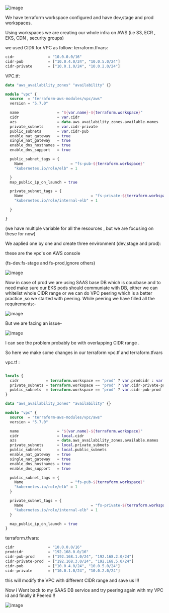 ![image](https://github.com/user-attachments/assets/aea60f6a-08d3-46fe-8e6e-6cd66765de95)


We have terraform workspace configured and have dev,stage and prod workspaces.

Using workspaces we are creating our whole infra on AWS (i.e S3, ECR , EKS, CDN , security groups)

we used CIDR for VPC as follow:
terraform.tfvars:

```tf
cidr               = "10.0.0.0/16"
cidr-pub           = ["10.0.4.0/24", "10.0.5.0/24"]
cidr-private       = ["10.0.1.0/24", "10.0.2.0/24"]
```

VPC.tf:
```tf
data "aws_availability_zones" "availability" {}

module "vpc" {
  source  = "terraform-aws-modules/vpc/aws"
  version = "5.7.0"

  name                 = "${var.name}-${terraform.workspace}"
  cidr                 = var.cidr
  azs                  = data.aws_availability_zones.available.names
  private_subnets      = var.cidr-private
  public_subnets       = var.cidr-pub
  enable_nat_gateway   = true
  single_nat_gateway   = true
  enable_dns_hostnames = true
  enable_dns_support   = true

  public_subnet_tags = {
    Name                     = "fs-pub-${terraform.workspace}"
    "kubernetes.io/role/elb" = 1

  }
  map_public_ip_on_launch = true

  private_subnet_tags = {
    Name                              = "fs-private-${terraform.workspace}"
    "kubernetes.io/role/internal-elb" = 1

  }

}
```
(we have multiple variable for all the resources , but we are focusing on these for now)

We aaplied one by one and create three environment (dev,stage and prod):

these are the vpc's on AWS console 

(fs-dev.fs-stage and fs-prod,ignore others)


![image](https://github.com/user-attachments/assets/e6f60525-f924-43e6-8537-3caad1cc8930)


Now in case of prod we are using SAAS base DB which is coucbase and to need make sure our EKS pods should communiate with DB,
either we can whitelist whole CIDR range or we can do VPC peering which is a better practice ,so we started with peering.
While peering we have filled all the requirements:-

![image](https://github.com/user-attachments/assets/1af17881-2b6b-4f3a-8fdf-696c37e7a1f1)

But we are facing an issue-

![image](https://github.com/user-attachments/assets/d69a36fd-ed4c-441c-bc71-e640a93df434)

I can see the problem probably be with overlapping CIDR range .

So here we make some changes in our terraform vpc.tf and terraform.tfvars

vpc.tf :

```tf

locals {
  cidr            = terraform.workspace == "prod" ? var.prodcidr : var.cidr
  private_subnets = terraform.workspace == "prod" ? var.cidr-private-prod : var.cidr-private
  public_subnets  = terraform.workspace == "prod" ? var.cidr-pub-prod : var.cidr-pub
}

data "aws_availability_zones" "availability" {}

module "vpc" {
  source  = "terraform-aws-modules/vpc/aws"
  version = "5.7.0"

  name                 = "${var.name}-${terraform.workspace}"
  cidr                 = local.cidr
  azs                  = data.aws_availability_zones.available.names
  private_subnets      = local.private_subnets
  public_subnets       = local.public_subnets
  enable_nat_gateway   = true
  single_nat_gateway   = true
  enable_dns_hostnames = true
  enable_dns_support   = true

  public_subnet_tags = {
    Name                     = "fs-pub-${terraform.workspace}"
    "kubernetes.io/role/elb" = 1
  }

  private_subnet_tags = {
    Name                              = "fs-private-${terraform.workspace}"
    "kubernetes.io/role/internal-elb" = 1
  }

  map_public_ip_on_launch = true
}
```

terraform.tfvars:

```tf
cidr               = "10.0.0.0/16"
prodcidr           = "192.168.0.0/16"
cidr-pub-prod      = ["192.168.1.0/24", "192.168.2.0/24"]
cidr-private-prod  = ["192.168.3.0/24", "192.168.5.0/24"]
cidr-pub           = ["10.0.4.0/24", "10.0.5.0/24"]
cidr-private       = ["10.0.1.0/24", "10.0.2.0/24"]

```

this will modify the VPC with different CIDR range and save us !!!


Now i Went back to my SAAS DB service and try peering again with my VPC id and finally it Peered !!

![image](https://github.com/user-attachments/assets/e9b25a46-5f8a-4b72-8ca0-7c51c0e7eb9f)

